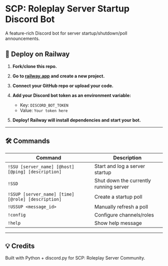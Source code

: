 # SCP: Roleplay Server Startup Discord Bot

A feature-rich Discord bot for server startup/shutdown/poll announcements.

## 🚀 Deploy on Railway

1. **Fork/clone this repo.**
2. **Go to [railway.app](https://railway.app/) and create a new project.**
3. **Connect your GitHub repo or upload your code.**
4. **Add your Discord bot token as an environment variable:**
   - Key: `DISCORD_BOT_TOKEN`
   - Value: `Your token here`

5. **Deploy! Railway will install dependencies and start your bot.**

---

## 🛠 Commands

| Command | Description |
|---------|-------------|
| `!SSU [server_name] [@host] [@ping] [description]` | Start and log a server startup |
| `!SSD` | Shut down the currently running server |
| `!SSUP [server_name] [time] [@role] [description]` | Create a startup poll |
| `!USSUP <message_id>` | Manually refresh a poll |
| `!config` | Configure channels/roles |
| `!help` | Show help message |

---

## 💡 Credits

Built with Python + discord.py for SCP: Roleplay Server Community.